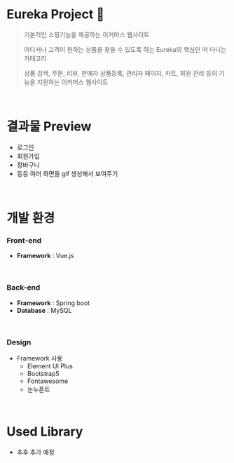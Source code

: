 # Eureka Project 🛒

> 기본적인 쇼핑기능을 제공하는 이커머스 웹사이트
>
> 어디서나 고객이 원하는 상품을 찾을 수 있도록 하는 Eureka의 핵심인 떠 다니는 카테고리
>
> 상품 검색, 주문, 리뷰, 판매자 상품등록, 관리자 페이지, 카트, 회원 관리 등의 기능을 지원하는 이커머스 웹사이트

<br>

# **결과물 Preview**


- 로그인
- 회원가입
- 장바구니
- 등등 여러 화면들 gif 생성해서 보여주기

<br>

# **개발 환경**


### **Front-end**

- **Framework** : Vue.js

<br>

### **Back-end**

- **Framework** : Spring boot
- **Database** : MySQL

<br>

### **Design**

- Framework 사용
  - Element UI Plus
  - Bootstrap5
  - Fontawesome
  - 눈누폰트

<br>

# **Used Library**

- 추후 추가 예정

